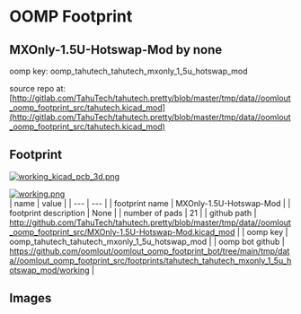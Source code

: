 # OOMP Footprint  
## MXOnly-1.5U-Hotswap-Mod  by none  
  
oomp key: oomp_tahutech_tahutech_mxonly_1_5u_hotswap_mod  
  
source repo at: [http://gitlab.com/TahuTech/tahutech.pretty/blob/master/tmp/data//oomlout_oomp_footprint_src/tahutech.kicad_mod](http://gitlab.com/TahuTech/tahutech.pretty/blob/master/tmp/data//oomlout_oomp_footprint_src/tahutech.kicad_mod)  
## Footprint  
  
[![working_kicad_pcb_3d.png](working_kicad_pcb_3d_600.png)](working_kicad_pcb_3d.png)  
  
[![working.png](working_600.png)](working.png)  
| name | value | 
| --- | --- | 
| footprint name | MXOnly-1.5U-Hotswap-Mod | 
| footprint description | None | 
| number of pads | 21 | 
| github path | http://github.com/TahuTech/tahutech.pretty/blob/master/tmp/data//oomlout_oomp_footprint_src/MXOnly-1.5U-Hotswap-Mod.kicad_mod | 
| oomp key | oomp_tahutech_tahutech_mxonly_1_5u_hotswap_mod | 
| oomp bot github | https://github.com/oomlout/oomlout_oomp_footprint_bot/tree/main/tmp/data//oomlout_oomp_footprint_src/footprints/tahutech_tahutech_mxonly_1_5u_hotswap_mod/working | 
## Images  
